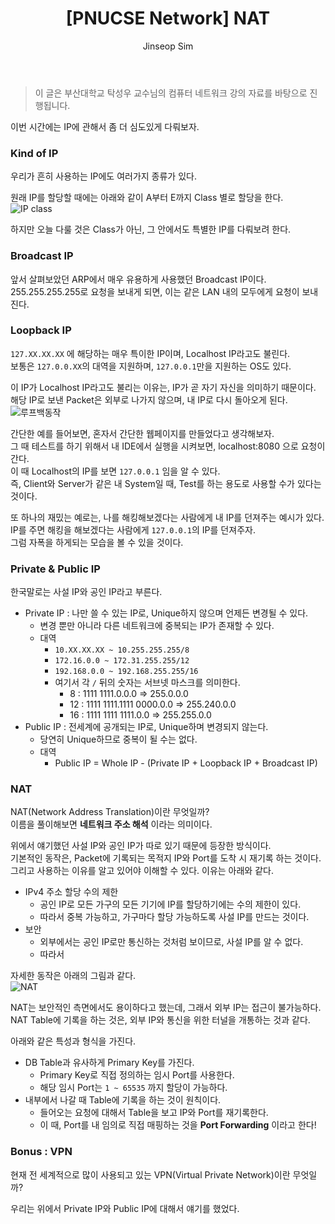 ﻿---
layout: post
title: "[PNUCSE Network] NAT"
categories: Network
tags: [theory]
author:
  - Jinseop Sim
toc: true
---
> 이 글은 부산대학교 탁성우 교수님의 컴퓨터 네트워크 강의 자료를 바탕으로 진행됩니다.

이번 시간에는 IP에 관해서 좀 더 심도있게 다뤄보자.  

### Kind of IP
우리가 흔히 사용하는 IP에도 여러가지 종류가 있다.  

원래 IP를 할당할 때에는 아래와 같이 A부터 E까지 Class 별로 할당을 한다.  
![IP class](https://user-images.githubusercontent.com/71700079/197090645-feee355b-7266-4b44-bcd2-aa88d3619acd.png)  

하지만 오늘 다룰 것은 Class가 아닌, 그 안에서도 특별한 IP를 다뤄보려 한다.  

### Broadcast IP
앞서 살펴보았던 ARP에서 매우 유용하게 사용했던 Broadcast IP이다.  
255.255.255.255로 요청을 보내게 되면, 이는 같은 LAN 내의 모두에게 요청이 보내진다.

### Loopback IP
```127.XX.XX.XX``` 에 해당하는 매우 특이한 IP이며, Localhost IP라고도 불린다.   
보통은 ```127.0.0.XX```의 대역을 지원하며, ```127.0.0.1```만을 지원하는 OS도 있다.  

이 IP가 Localhost IP라고도 불리는 이유는, IP가 곧 자기 자신을 의미하기 때문이다.  
해당 IP로 보낸 Packet은 외부로 나가지 않으며, 내 IP로 다시 돌아오게 된다.  
![루프백동작](https://user-images.githubusercontent.com/71700079/197090599-f9632e4b-d359-4608-a4dd-cc04a21f6530.png)  

간단한 예를 들어보면, 혼자서 간단한 웹페이지를 만들었다고 생각해보자.  
그 때 테스트를 하기 위해서 내 IDE에서 실행을 시켜보면, localhost:8080 으로 요청이 간다.  
이 때 Localhost의 IP를 보면 ```127.0.0.1``` 임을 알 수 있다.  
즉, Client와 Server가 같은 내 System일 때, Test를 하는 용도로 사용할 수가 있다는 것이다.  

또 하나의 재밌는 예로는, 나를 해킹해보겠다는 사람에게 내 IP를 던져주는 예시가 있다.  
IP를 주면 해킹을 해보겠다는 사람에게 ```127.0.0.1```의 IP를 던져주자.  
그럼 자폭을 하게되는 모습을 볼 수 있을 것이다.  

### Private & Public IP
한국말로는 사설 IP와 공인 IP라고 부른다.  

- Private IP : 나만 쓸 수 있는 IP로, Unique하지 않으며 언제든 변경될 수 있다.
  - 변경 뿐만 아니라 다른 네트워크에 중복되는 IP가 존재할 수 있다.  
  - 대역
    - ```10.XX.XX.XX ~ 10.255.255.255/8```
    - ```172.16.0.0 ~ 172.31.255.255/12```
    - ```192.168.0.0 ~ 192.168.255.255/16```
    - 여기서 각 ```/``` 뒤의 숫자는 서브넷 마스크를 의미한다.
      - 8 : 1111 1111.0.0.0 => 255.0.0.0
      - 12 : 1111 1111.1111 0000.0.0 => 255.240.0.0
      - 16 : 1111 1111 1111.0.0 => 255.255.0.0
- Public IP : 전세계에 공개되는 IP로, Unique하며 변경되지 않는다.
  - 당연히 Unique하므로 중복이 될 수는 없다.
  - 대역
    - Public IP = Whole IP - (Private IP + Loopback IP + Broadcast IP)

### NAT
NAT(Network Address Translation)이란 무엇일까?  
이름을 풀이해보면 __네트워크 주소 해석__ 이라는 의미이다.  

위에서 얘기했던 사설 IP와 공인 IP가 따로 있기 때문에 등장한 방식이다.  
기본적인 동작은, Packet에 기록되는 목적지 IP와 Port를 도착 시 재기록 하는 것이다.  
그리고 사용하는 이유를 알고 있어야 이해할 수 있다. 이유는 아래와 같다.  
- IPv4 주소 할당 수의 제한
  - 공인 IP로 모든 가구의 모든 기기에 IP를 할당하기에는 수의 제한이 있다.
  - 따라서 중복 가능하고, 가구마다 할당 가능하도록 사설 IP를 만드는 것이다.
- 보안
  - 외부에서는 공인 IP로만 통신하는 것처럼 보이므로, 사설 IP를 알 수 없다.
  - 따라서 

자세한 동작은 아래의 그림과 같다.  
![NAT](https://user-images.githubusercontent.com/71700079/197090623-ba53c9cc-ab99-4ac9-ae16-dc5be88feb84.png)  

NAT는 보안적인 측면에서도 용이하다고 했는데, 그래서 외부 IP는 접근이 불가능하다.  
NAT Table에 기록을 하는 것은, 외부 IP와 통신을 위한 터널을 개통하는 것과 같다.  

아래와 같은 특성과 형식을 가진다.  
- DB Table과 유사하게 Primary Key를 가진다.
  - Primary Key로 직접 정의하는 임시 Port를 사용한다.
  - 해당 임시 Port는 ```1 ~ 65535``` 까지 할당이 가능하다.
- 내부에서 나갈 때 Table에 기록을 하는 것이 원칙이다.
  - 들어오는 요청에 대해서 Table을 보고 IP와 Port를 재기록한다.
  - 이 때, Port를 내 임의로 직접 매핑하는 것을 __Port Forwarding__ 이라고 한다!

### Bonus : VPN
현재 전 세계적으로 많이 사용되고 있는 VPN(Virtual Private Network)이란 무엇일까?  

우리는 위에서 Private IP와 Public IP에 대해서 얘기를 했었다.